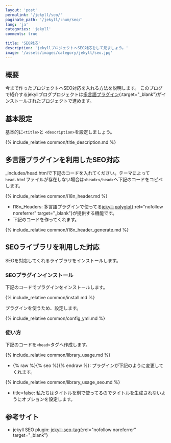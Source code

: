 ```yaml
---
layout: 'post'
permalink: '/jekyll/seo/'
paginate_path: '/jekyll/:num/seo/'
lang: 'ja'
categories: 'jekyll'
comments: true

title: 'SEO対応'
description: 'jekyllプロジェクトへSEO対応をして見ましょう。'
image: '/assets/images/category/jekyll/seo.jpg'
---
```


## 概要
今まで作ったプロジェクトへSEO対応を入れる方法を説明します。
このブログで紹介するjekyllブログプロジェクトは[多言語プラグイン]({{site.url}}/{{page.categories}}/multi-languages-plugin/){:target="_blank"}がインストールされたプロジェクトで進めます。

## 基本設定
基本的に```<title>```と ```<description>```を設定しましょう。

{% include_relative common/title_description.md %}

## 多言語プラグインを利用したSEO対応
_includes/head.htmlで下記のコードを入れてください。テーマによって```head.html```ファイルが存在しない場合は```<head></head>```へ下記のコードをコピペします。

{% include_relative common/i18n_header.md %}

- I18n_Headers: 多言語プラグインで使ってる[jekyll-polyglot](https://github.com/untra/polyglot){:rel="nofollow noreferrer" target="_blank"}が提供する機能です。
- 下記のコードを作ってくれます。

{% include_relative common/i18n_header_generate.md %}

## SEOライブラリを利用した対応
SEOを対応してくれるライブラリをインストールします。

### SEOプラグインインストール
下記のコードでプラグインをインストールします。

{% include_relative common/install.md %}

プラグインを使うため、設定します。

{% include_relative common/config_yml.md %}

### 使い方
下記のコードを```<head>```タグへ作成します。

{% include_relative common/library_usage.md %}

- {% raw %}{% seo %}{% endraw %}: プラグインが下記のように変更してくれます。

{% include_relative common/library_usage_seo.md %}

- title=false: 私たちはタイトルを別で使ってるのでタイトルを生成されないようにオプションを設定します。

## 参考サイト
- jekyll SEO plugin: [jekyll-seo-tag](https://github.com/jekyll/jekyll-seo-tag){:rel="nofollow noreferrer" target="_blank"}